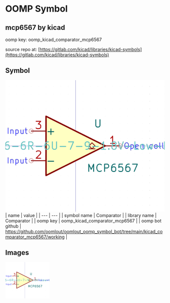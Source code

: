 # OOMP Symbol  
## mcp6567  by kicad  
  
oomp key: oomp_kicad_comparator_mcp6567  
  
source repo at: [https://gitlab.com/kicad/libraries/kicad-symbols](https://gitlab.com/kicad/libraries/kicad-symbols)  
## Symbol  
  
[![working.png](working_600.png)](working.png)  
| name | value | 
| --- | --- | 
| symbol name | Comparator | 
| library name | Comparator | 
| oomp key | oomp_kicad_comparator_mcp6567 | 
| oomp bot github | https://github.com/oomlout/oomlout_oomp_symbol_bot/tree/main/kicad_comparator_mcp6567/working | 
## Images  
  
[![working.png](working_140.png)](working.png)  
